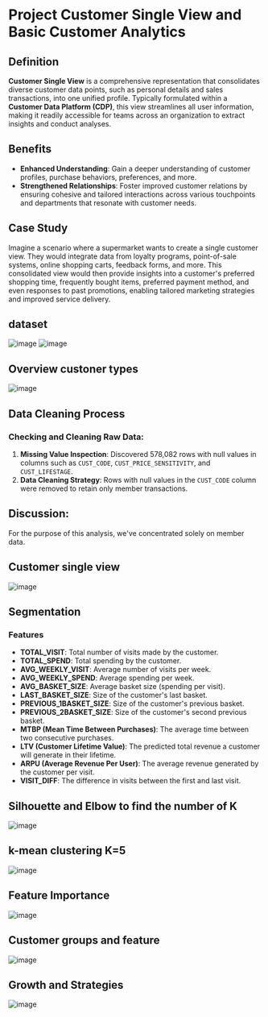 
# Project Customer Single View and Basic Customer Analytics

## Definition
**Customer Single View** is a comprehensive representation that consolidates diverse customer data points, such as personal details and sales transactions, into one unified profile.
Typically formulated within a **Customer Data Platform (CDP)**, this view streamlines all user information, making it readily accessible for teams across an organization to extract insights and conduct analyses.

## Benefits
- **Enhanced Understanding**: Gain a deeper understanding of customer profiles, purchase behaviors, preferences, and more.
- **Strengthened Relationships**: Foster improved customer relations by ensuring cohesive and tailored interactions across various touchpoints and departments that resonate with customer needs.

## Case Study
Imagine a scenario where a supermarket wants to create a single customer view. They would integrate data from loyalty programs, point-of-sale systems, online shopping carts, feedback forms, and more. This consolidated view would then provide insights into a customer's preferred shopping time, frequently bought items, preferred payment method, and even responses to past promotions, enabling tailored marketing strategies and improved service delivery.

## dataset
![image](https://github.com/Hakulani/CustomerAnalytics/assets/61573397/b8701f03-53c1-4fe6-8f98-1456efcde868)
![image](https://github.com/Hakulani/CustomerAnalytics/assets/61573397/275ad70d-05bb-4961-b770-d84acad110cd)

## Overview custoner types
![image](https://github.com/Hakulani/CustomerAnalytics/assets/61573397/07433794-1ba3-428d-bb53-9a68db348e49)

## Data Cleaning Process
### Checking and Cleaning Raw Data:
1. **Missing Value Inspection**: Discovered 578,082 rows with null values in columns such as `CUST_CODE`, `CUST_PRICE_SENSITIVITY`, and `CUST_LIFESTAGE`.
2. **Data Cleaning Strategy**: Rows with null values in the `CUST_CODE` column were removed to retain only member transactions.

## Discussion:
For the purpose of this analysis, we've concentrated solely on member data.

## Customer single view
![image](https://github.com/Hakulani/CustomerAnalytics/assets/61573397/a7b02b30-a375-4da0-a258-14a4da032e73)
## Segmentation

### Features
- **TOTAL_VISIT**: Total number of visits made by the customer.
- **TOTAL_SPEND**: Total spending by the customer.
- **AVG_WEEKLY_VISIT**: Average number of visits per week.
- **AVG_WEEKLY_SPEND**: Average spending per week.
- **AVG_BASKET_SIZE**: Average basket size (spending per visit).
- **LAST_BASKET_SIZE**: Size of the customer's last basket.
- **PREVIOUS_1BASKET_SIZE**: Size of the customer's previous basket.
- **PREVIOUS_2BASKET_SIZE**: Size of the customer's second previous basket.
- **MTBP (Mean Time Between Purchases)**: The average time between two consecutive purchases.
- **LTV (Customer Lifetime Value)**: The predicted total revenue a customer will generate in their lifetime.
- **ARPU (Average Revenue Per User)**: The average revenue generated by the customer per visit.
- **VISIT_DIFF**: The difference in visits between the first and last visit.

## Silhouette and Elbow to find the number of K 
![image](https://github.com/Hakulani/CustomerAnalytics/assets/61573397/ecd7ae37-bf5b-4483-be6a-2957f48282f3)

## k-mean clustering  K=5
![image](https://github.com/Hakulani/CustomerAnalytics/assets/61573397/13853d5d-3e15-49ff-9dde-e9a113feb4cb)

## Feature Importance
![image](https://github.com/Hakulani/CustomerAnalytics/assets/61573397/4cddc5f1-c853-4236-ade8-a6f419404cc1)

## Customer groups and feature 
![image](https://github.com/Hakulani/CustomerAnalytics/assets/61573397/179f84e4-f51e-454f-b2c5-d422490436b7)

## Growth and Strategies
![image](https://github.com/Hakulani/CustomerAnalytics/assets/61573397/3849af07-b13f-4d80-81e1-2a19c05fba5d)

